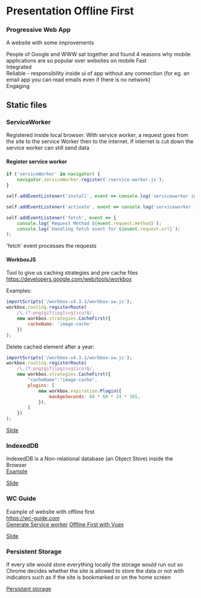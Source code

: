 # Presentation Offline First

### Progressive Web App
A website with some improvements

People of Google and WWW sat together and found 
4 reasons why mobile applications are so popular over websites on mobile
Fast  
Integrated  
Reliable - responsibility inside ui of app without any connection 
(for eg. an email app you can read emails even if there is no network)  
Engaging


## Static files
### ServiceWorker
Registered inside local browser.
With service worker, a request goes from the site to the service Worker then to the internet.
If internet is cut down the service worker can still send data

#### Register service worker
```js
if ('serviceWorker' in navigator) {
	navigator.serviceWorker.register('/service-worker.js');
}
```

```js
self.addEventListener('install', event => console.log('serviceworker install..'));

self.addEventListener('activate', event => console.log('serviceworker installed.'));

self.addEventListener('fetch', event => {
	console.log(`Request Method ${event.request.method}`);
	console.log(`Handling fetch event for ${event.request.url}`);
);
```

'fetch' event processes the requests

#### WorkboxJS

Tool to give us caching strategies and pre cache files
https://developers.google.com/web/tools/workbox

Examples:  
```js
importScripts('/workbox-v4.3.1/workbox-sw.js');
workbox.routing.registerRoute(
	/\.(?:png|gif|jpg|svg|ico)$/,
	new workbox.strategies.CacheFirst({
		cacheName: 'image-cache'
	})
);
```

Delete cached element after a year:
```js
importScripts('/workbox-v4.3.1/workbox-sw.js');
workbox.routing.registerRoute(
	/\.(?:png|gif|jpg|svg|ico)$/,
	new workbox.strategies.CacheFirst({
		"cacheName":"image-cache",
		plugins: [
			new workbox.expiration.Plugin({
				maxAgeSeconds: 60 * 60 * 24 * 365,
			}),
		]
	})
);
```

[Slide](https://slides.nico.dev/vuebasel-offline-first/#/3/6)

### IndexedDB
IndexedDB is a Non-relational database (an Object Store) inside the Browser  
[Example](https://slides.nico.dev/vuebasel-offline-first/#/4/1)

[Slide](https://slides.nico.dev/vuebasel-offline-first/#/4)

### WC Guide
Example of website with offline first  
https://wc-guide.com  
[Generate Service worker](https://github.com/wc-guide/wc-guide-pwa/blob/master/webpack.config.babel.js#L192)
[Offline First with Vuex](https://github.com/wc-guide/wc-guide-pwa/blob/master/src/app/store/modules/entries.js#L25)

[Slide](https://slides.nico.dev/vuebasel-offline-first/#/5)

### Persistent Storage
If every site would store everything locally the storage would run out so Chrome 
decides whether the site is allowed to store the data or not with indicators such as if 
the site is bookmarked or on the home screen

[Persistant storage](https://slides.nico.dev/vuebasel-offline-first/#/6)
